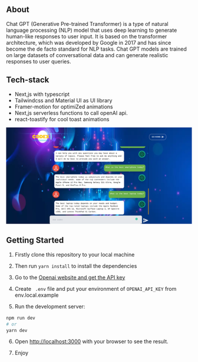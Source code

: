
## About
Chat GPT (Generative Pre-trained Transformer) is a type of natural language processing (NLP) model that uses deep learning to generate human-like responses to user input. It is based on the transformer architecture, which was developed by Google in 2017 and has since become the de facto standard for NLP tasks. Chat GPT models are trained on large datasets of conversational data and can generate realistic responses to user queries.

## Tech-stack
- Next,js with typescript
- Tailwindcss and Material UI as UI library
- Framer-motion for optimiZed animations
- Next,js serverless functions to call openAI api.
- react-toastify for cool toast animations

![Codex app](/codex.png)
## Getting Started
1. Firstly clone this repository to your local machine

2. Then run ```yarn install``` to install the dependencies

3. Go to the [Openai website and get the API key](https://openai.com/)

4. Create ``` .env``` file and put your environment of ```OPENAI_API_KEY```  from env.local.example

5. Run the development server:

```bash
npm run dev
# or
yarn dev
```

6. Open [http://localhost:3000](http://localhost:3000) with your browser to see the result.

7. Enjoy